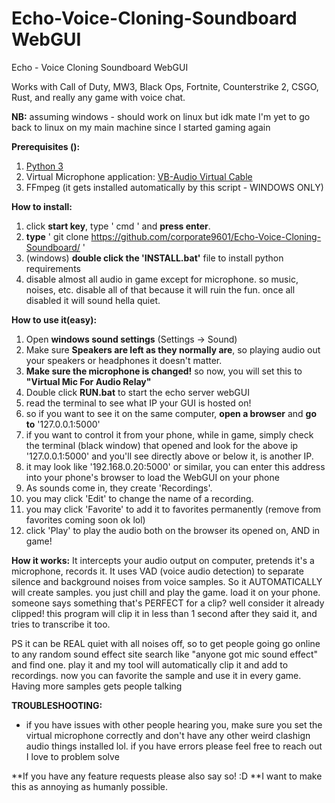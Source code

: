 # Echo-Voice-Cloning-Soundboard WebGUI
Echo - Voice Cloning Soundboard WebGUI

Works with Call of Duty, MW3, Black Ops, Fortnite, Counterstrike 2, CSGO, Rust, and really any game with voice chat. 

**NB:**
assuming windows - should work on linux but idk mate I'm yet to go back to linux on my main machine since I started gaming again

**Prerequisites ():**
1. [Python 3](https://www.python.org/downloads/)
2. Virtual Microphone application: [VB-Audio Virtual Cable](https://vb-audio.com/Cable/)
3. FFmpeg (it gets installed automatically by this script - WINDOWS ONLY)

**How to install:**
1. click **start key**, type ' cmd ' and **press enter**.
2. **type** ' git clone https://github.com/corporate9601/Echo-Voice-Cloning-Soundboard/ '
3. (windows) **double click the 'INSTALL.bat'** file to install python requirements
4. disable almost all audio in game except for microphone. so music, noises, etc. disable all of that because it will ruin the fun. once all disabled it will sound hella quiet. 

**How to use it(easy):**
1. Open **windows sound settings** (Settings -> Sound)
2. Make sure **Speakers are left as they normally are**, so playing audio out your speakers or headphones it doesn't matter.
3. **Make sure the microphone is changed!** so now, you will set this to **"Virtual Mic For Audio Relay"**
4. Double click **RUN.bat** to start the echo server webGUI
5. read the terminal to see what IP your GUI is hosted on!
6. so if you want to see it on the same computer, **open a browser** and **go to** '127.0.0.1:5000'
7. if you want to control it from your phone, while in game, simply check the terminal (black window) that opened and look for the above ip '127.0.0.1:5000' and you'll see directly above or below it, is another IP.
8. it may look like '192.168.0.20:5000' or similar, you can enter this address into your phone's browser to load the WebGUI on your phone
9. As sounds come in, they create 'Recordings'.
10. you may click 'Edit' to change the name of a recording.
11. you may click 'Favorite' to add it to favorites permanently (remove from favorites coming soon ok lol)
12. click 'Play' to play the audio both on the browser its opened on, AND in game! 

**How it works:**
It intercepts your audio output on computer, pretends it's a microphone, records it. It uses VAD (voice audio detection) to separate silence and background noises from voice samples.
So it AUTOMATICALLY will create samples. you just chill and play the game. load it on your phone. someone says something that's PERFECT for a clip?
well consider it already clipped! this program will clip it in less than 1 second after they said it, and tries to transcribe it too.

PS it can be REAL quiet with all noises off, so to get people going go online to any random sound effect site search like "anyone got mic sound effect" and find one. play it and my tool will automatically clip it and add to recordings. now you can favorite the sample and use it in every game.
Having more samples gets people talking

**TROUBLESHOOTING:**
 - if you have issues with other people hearing you, make sure you set the virtual microphone correctly and don't have any other weird clashign audio things installed lol. if you have errors please feel free to reach out I love to problem solve 


**If you have any feature requests please also say so! :D **I want to make this as annoying as humanly possible. 
